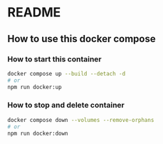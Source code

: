 # README
## How to use this docker compose

### How to start this container

```bash
docker compose up --build --detach -d
# or
npm run docker:up
```

### How to stop and delete container

```bash
docker compose down --volumes --remove-orphans
# or
npm run docker:down
```
